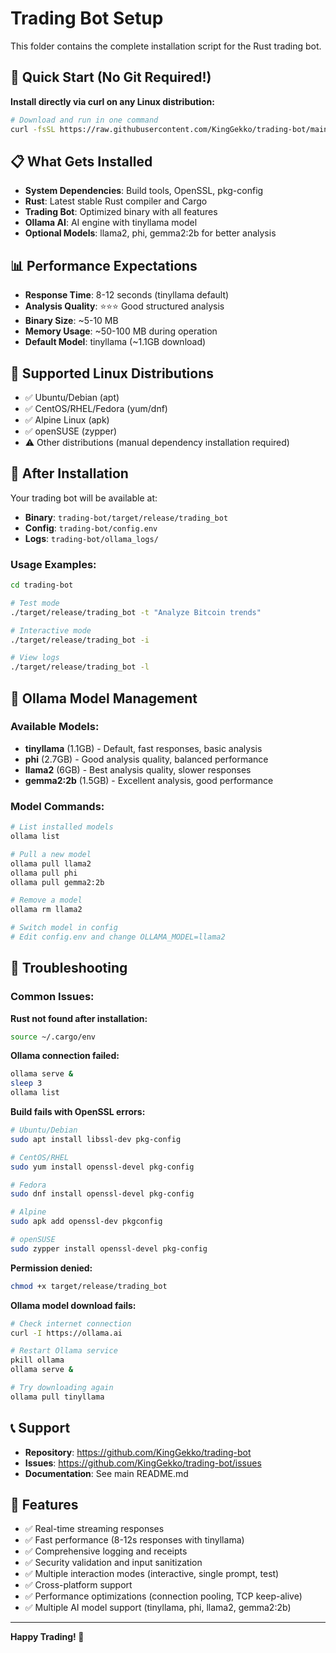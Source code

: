 # Trading Bot Setup

This folder contains the complete installation script for the Rust trading bot.

## 🚀 Quick Start (No Git Required!)

**Install directly via curl on any Linux distribution:**

```bash
# Download and run in one command
curl -fsSL https://raw.githubusercontent.com/KingGekko/trading-bot/main/setup/install.sh -o install.sh && chmod +x install.sh && ./install.sh
```

## 📋 What Gets Installed

- **System Dependencies**: Build tools, OpenSSL, pkg-config
- **Rust**: Latest stable Rust compiler and Cargo
- **Trading Bot**: Optimized binary with all features
- **Ollama AI**: AI engine with tinyllama model
- **Optional Models**: llama2, phi, gemma2:2b for better analysis

## 📊 Performance Expectations

- **Response Time**: 8-12 seconds (tinyllama default)
- **Analysis Quality**: ⭐⭐⭐ Good structured analysis  
- **Binary Size**: ~5-10 MB
- **Memory Usage**: ~50-100 MB during operation
- **Default Model**: tinyllama (~1.1GB download)

## 🔧 Supported Linux Distributions

- ✅ Ubuntu/Debian (apt)
- ✅ CentOS/RHEL/Fedora (yum/dnf)
- ✅ Alpine Linux (apk)
- ✅ openSUSE (zypper)
- ⚠️ Other distributions (manual dependency installation required)

## 🎯 After Installation

Your trading bot will be available at:
- **Binary**: `trading-bot/target/release/trading_bot`
- **Config**: `trading-bot/config.env`
- **Logs**: `trading-bot/ollama_logs/`

### Usage Examples:
```bash
cd trading-bot

# Test mode
./target/release/trading_bot -t "Analyze Bitcoin trends"

# Interactive mode
./target/release/trading_bot -i

# View logs
./target/release/trading_bot -l
```

## 🤖 Ollama Model Management

### Available Models:
- **tinyllama** (1.1GB) - Default, fast responses, basic analysis
- **phi** (2.7GB) - Good analysis quality, balanced performance
- **llama2** (6GB) - Best analysis quality, slower responses
- **gemma2:2b** (1.5GB) - Excellent analysis, good performance

### Model Commands:
```bash
# List installed models
ollama list

# Pull a new model
ollama pull llama2
ollama pull phi
ollama pull gemma2:2b

# Remove a model
ollama rm llama2

# Switch model in config
# Edit config.env and change OLLAMA_MODEL=llama2
```

## 🚨 Troubleshooting

### Common Issues:

**Rust not found after installation:**
```bash
source ~/.cargo/env
```

**Ollama connection failed:**
```bash
ollama serve &
sleep 3
ollama list
```

**Build fails with OpenSSL errors:**
```bash
# Ubuntu/Debian
sudo apt install libssl-dev pkg-config

# CentOS/RHEL
sudo yum install openssl-devel pkg-config

# Fedora
sudo dnf install openssl-devel pkg-config

# Alpine
sudo apk add openssl-dev pkgconfig

# openSUSE
sudo zypper install openssl-devel pkg-config
```

**Permission denied:**
```bash
chmod +x target/release/trading_bot
```

**Ollama model download fails:**
```bash
# Check internet connection
curl -I https://ollama.ai

# Restart Ollama service
pkill ollama
ollama serve &

# Try downloading again
ollama pull tinyllama
```

## 📞 Support

- **Repository**: https://github.com/KingGekko/trading-bot
- **Issues**: https://github.com/KingGekko/trading-bot/issues
- **Documentation**: See main README.md

## 🎉 Features

- ✅ Real-time streaming responses
- ✅ Fast performance (8-12s responses with tinyllama)
- ✅ Comprehensive logging and receipts
- ✅ Security validation and input sanitization
- ✅ Multiple interaction modes (interactive, single prompt, test)
- ✅ Cross-platform support
- ✅ Performance optimizations (connection pooling, TCP keep-alive)
- ✅ Multiple AI model support (tinyllama, phi, llama2, gemma2:2b)

---

**Happy Trading! 🚀**